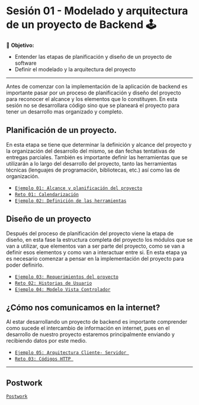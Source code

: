 # Sesión 01 - Modelado y arquitectura de un proyecto de Backend 🕹

🎯 **Objetivo:**

- Entender las etapas de planificación y diseño de un proyecto de software
- Definir el modelado y la arquitectura del proyecto

---

Antes de comenzar con la implementación de la aplicación de backend es importante pasar por un proceso de planificación y diseño del proyecto para reconocer el alcance y los elementos que lo constituyen. En esta sesión no se desarrollara código sino que se planeará el proyecto para tener un desarrollo mas organizado y completo.


## Planificación de un proyecto.

En esta etapa se tiene que determinar la definición y alcance del proyecto y la organización del desarrollo del mismo, se dan fechas tentativas de entregas parciales. También es importante definir las herramientas que se utilizarán a lo largo del desarrollo del proyecto, tanto las herramientas técnicas (lenguajes de programación, bibliotecas, etc.) así como las de organización.

- [`Ejemplo 01: Alcance y planificación del proyecto`](Ejemplo-01/)
- [`Reto 01: Calendarización`](Reto-01/)
- [`Ejemplo 02: Definición de las herramientas`](Ejemplo-02/)

## Diseño de un proyecto

Después del proceso de planificación del proyecto viene la etapa de diseño, en esta fase la estructura completa del proyecto los módulos que se van a utilizar, que elementos van a ser parte del proyecto, como se van a definir esos elementos y como van a interactuar entre si. En esta etapa ya es necesario comenzar a pensar en la implementación del proyecto para poder definirlo.

- [`Ejemplo 03: Requerimientos del proyecto`](Ejemplo-03/)
- [`Reto 02: Historias de Usuario`](Reto-02/)
- [`Ejemplo 04: Modelo Vista Controlador`](Ejemplo-04/)

## ¿Cómo nos comunicamos en la internet?

Al estar desarrollando un proyecto de backend es importante comprender como sucede el intercambio de información en internet, pues en el desarrollo de nuestro proyecto estaremos principalmente enviando y recibiendo datos por este medio.

- [`Ejemplo 05: Arquitectura Cliente- Servidor `](Ejemplo-05/)
- [`Reto 03: Códigos HTTP `](Reto-03/)


---

## Postwork

[`Postwork`](postwork/Readme.md)





